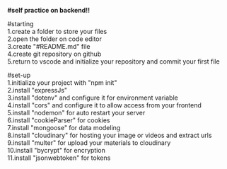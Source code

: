 **#self practice on backend!!**

#starting  
1.create a folder to store your files   
2.open the folder on code editor  
3.create "#README.md" file  
4.create git repository on github  
5.return to vscode and initialize your repository and commit your first file  

#set-up  
1.initialize your project with "npm init"  
2.install "expressJs"  
3.install "dotenv" and configure it for environment variable  
4.install "cors" and configure it to allow access from your frontend  
5.install "nodemon" for auto restart your server  
6.install "cookieParser" for cookies  
7.install "mongoose" for data modeling  
8.install "cloudinary" for hosting your image or videos and extract urls  
9.install "multer" for upload your materials to cloudinary  
10.install "bycrypt" for encryption  
11.install "jsonwebtoken" for tokens  